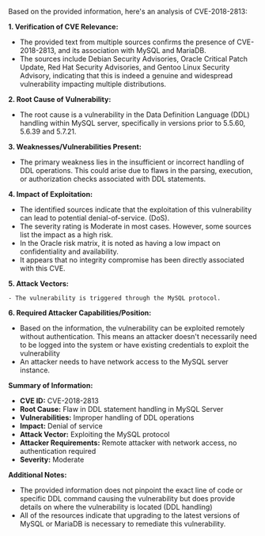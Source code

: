 Based on the provided information, here's an analysis of CVE-2018-2813:

**1. Verification of CVE Relevance:**

   - The provided text from multiple sources confirms the presence of CVE-2018-2813, and its association with MySQL and MariaDB.
   - The sources include Debian Security Advisories, Oracle Critical Patch Update, Red Hat Security Advisories, and Gentoo Linux Security Advisory, indicating that this is indeed a genuine and widespread vulnerability impacting multiple distributions.

**2. Root Cause of Vulnerability:**

   - The root cause is a vulnerability in the Data Definition Language (DDL) handling within MySQL server, specifically in versions prior to 5.5.60, 5.6.39 and 5.7.21.

**3. Weaknesses/Vulnerabilities Present:**

   - The primary weakness lies in the insufficient or incorrect handling of DDL operations. This could arise due to flaws in the parsing, execution, or authorization checks associated with DDL statements.

**4. Impact of Exploitation:**

   - The identified sources indicate that the exploitation of this vulnerability can lead to potential denial-of-service. (DoS).
   - The severity rating is Moderate in most cases. However, some sources list the impact as a high risk.
   - In the Oracle risk matrix, it is noted as having a low impact on confidentiality and availability.
   - It appears that no integrity compromise has been directly associated with this CVE.

**5. Attack Vectors:**

    - The vulnerability is triggered through the MySQL protocol.

**6. Required Attacker Capabilities/Position:**

   - Based on the information, the vulnerability can be exploited remotely without authentication. This means an attacker doesn't necessarily need to be logged into the system or have existing credentials to exploit the vulnerability
   - An attacker needs to have network access to the MySQL server instance.

**Summary of Information:**

   - **CVE ID:** CVE-2018-2813
   - **Root Cause:** Flaw in DDL statement handling in MySQL Server
   - **Vulnerabilities:** Improper handling of DDL operations
   - **Impact:** Denial of service
   - **Attack Vector:** Exploiting the MySQL protocol
   - **Attacker Requirements:** Remote attacker with network access, no authentication required
   - **Severity:** Moderate

**Additional Notes:**

  - The provided information does not pinpoint the exact line of code or specific DDL command causing the vulnerability but does provide details on where the vulnerability is located (DDL handling)
   - All of the resources indicate that upgrading to the latest versions of MySQL or MariaDB is necessary to remediate this vulnerability.